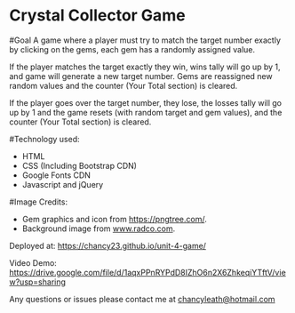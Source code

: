 # Crystal Collector Game

#Goal
A game where a player must try to match the target number exactly by clicking on the gems, each gem has a randomly assigned value.

If the player matches the target exactly they win, wins tally will go up by 1, and game will generate a new target number. Gems are reassigned new random values and the counter (Your Total section) is cleared.

If the player goes over the target number, they lose, the losses tally will go up by 1 and the game resets (with random target and gem values), and the counter (Your Total section) is cleared.

#Technology used:
  - HTML  
  - CSS (Including Bootstrap CDN)
  - Google Fonts CDN
  - Javascript and jQuery

#Image Credits:
  - Gem graphics and icon from https://pngtree.com/.
  - Background image from www.radco.com.

Deployed at: https://chancy23.github.io/unit-4-game/

Video Demo: https://drive.google.com/file/d/1aqxPPnRYPdD8IZhO6n2X6ZhkeqiYTftV/view?usp=sharing

Any questions or issues please contact me at chancyleath@hotmail.com